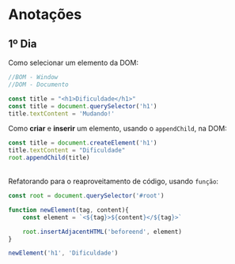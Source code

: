 # Anotações 

## 1º Dia 

Como selecionar um elemento da DOM:
```javascript
//BOM - Window
//DOM - Documento

const title = "<h1>Dificuldade</h1>"
const title = document.querySelector('h1')
title.textContent = 'Mudando!'
```

Como **criar** e **inserir** um elemento, usando o `appendChild`, na DOM:
```javascript
const title = document.createElement('h1')
title.textContent = "Dificuldade"
root.appendChild(title)
```
\
Refatorando para o reaproveitamento de código, usando `função`:
```javascript
const root = document.querySelector('#root')

function newElement(tag, content){
    const element = `<${tag}>${content}</${tag}>`

    root.insertAdjacentHTML('beforeend', element)
}

newElement('h1', 'Dificuldade')
```